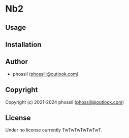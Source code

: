 # Nb2

## Usage

## Installation

## Author

-   phossil (phossili@outlook.com)

## Copyright

Copyright (c) 2021-2024 phossil (phossili@outlook.com)

## License

Under no license currently TwTwTwTwTwTwT.
